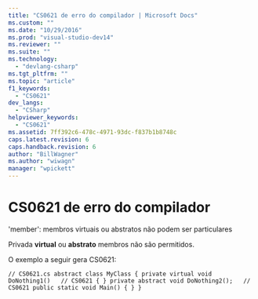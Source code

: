 ```yaml
---
title: "CS0621 de erro do compilador | Microsoft Docs"
ms.custom: ""
ms.date: "10/29/2016"
ms.prod: "visual-studio-dev14"
ms.reviewer: ""
ms.suite: ""
ms.technology: 
  - "devlang-csharp"
ms.tgt_pltfrm: ""
ms.topic: "article"
f1_keywords: 
  - "CS0621"
dev_langs: 
  - "CSharp"
helpviewer_keywords: 
  - "CS0621"
ms.assetid: 7ff392c6-478c-4971-93dc-f837b1b8748c
caps.latest.revision: 6
caps.handback.revision: 6
author: "BillWagner"
ms.author: "wiwagn"
manager: "wpickett"
---
```

# CS0621 de erro do compilador
'member': membros virtuais ou abstratos não podem ser particulares  
  
 Privada **virtual** ou **abstrato** membros não são permitidos.  
  
 O exemplo a seguir gera CS0621:  
  
```  
// CS0621.cs abstract class MyClass { private virtual void DoNothing1()   // CS0621 { } private abstract void DoNothing2();   // CS0621 public static void Main() { } }  
```